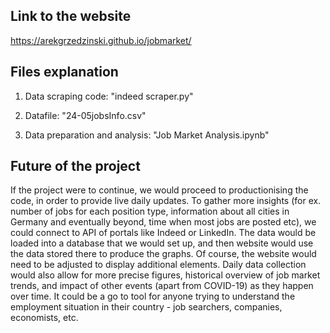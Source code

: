 ## Link to the website

https://arekgrzedzinski.github.io/jobmarket/

## Files explanation

1. Data scraping code: "indeed scraper.py"  

2. Datafile: "24-05jobsInfo.csv"  

3. Data preparation and analysis: "Job Market Analysis.ipynb"  


## Future of the project

If the project were to continue, we would proceed to productionising the code, in order to provide live daily updates. To gather more insights (for ex. number of jobs for each position type, information about all cities in Germany and eventually beyond, time when most jobs are posted etc), we could connect to API of portals like Indeed or LinkedIn. The data would be loaded into a database that we would set up, and then website would use the data stored there to produce the graphs. Of course, the website would need to be adjusted to display additional elements. Daily data collection would also allow for more precise figures, historical overview of job market trends, and impact of other events (apart from COVID-19) as they happen over time. It could be a go to tool for anyone trying to understand the employment situation in their country - job searchers, companies, economists, etc.
